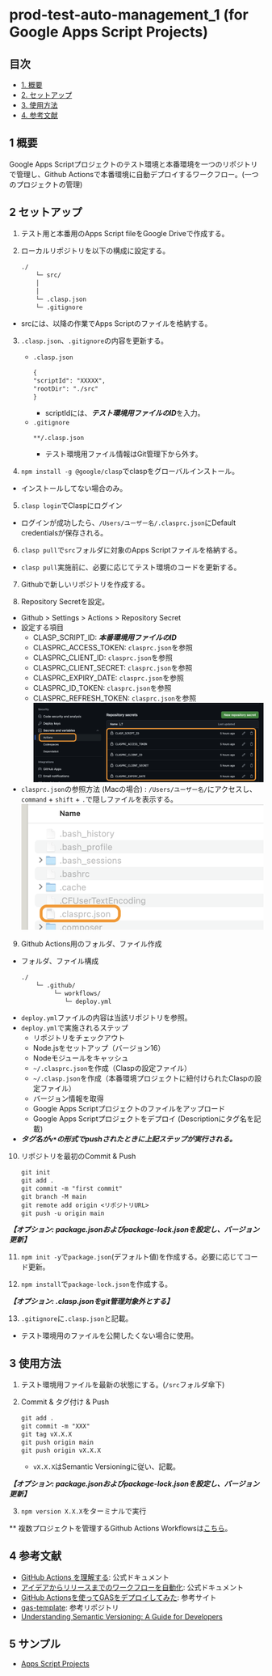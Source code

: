 # prod-test-auto-management_1 (for Google Apps Script Projects)

## 目次

- [1. 概要](#1-概要)
- [2. セットアップ](#2-セットアップ)
- [3. 使用方法](#3-使用方法)
- [4. 参考文献](#4-参考文献)


## 1 概要

Google Apps Scriptプロジェクトのテスト環境と本番環境を一つのリポジトリで管理し、Github Actionsで本番環境に自動デプロイするワークフロー。(一つのプロジェクトの管理)


## 2 セットアップ

1. テスト用と本番用のApps Script fileをGoogle Driveで作成する。

2. ローカルリポジトリを以下の構成に設定する。
    ```
    ./
        └─ src/
        │ 
        │  
        └─ .clasp.json
        └─ .gitignore
    ```
- srcには、以降の作業でApps Scriptのファイルを格納する。

3. `.clasp.json`、`.gitignore`の内容を更新する。
    - `.clasp.json`
        ```
        {
        "scriptId": "XXXXX",
        "rootDir": "./src"
        }
        ```
      - scriptIdには、***テスト環境用ファイルのID***を入力。
    - `.gitignore`
        ```
        **/.clasp.json
        ```
      - テスト環境用ファイル情報はGit管理下から外す。

4. `npm install -g @google/clasp`でclaspをグローバルインストール。
- インストールしてない場合のみ。

5. `clasp login`でClaspにログイン
- ログインが成功したら、`/Users/ユーザー名/.clasprc.json`にDefault credentialsが保存される。

6. `clasp pull`で`src`フォルダに対象のApps Scriptファイルを格納する。
- `clasp pull`実施前に、必要に応じてテスト環境のコードを更新する。

7. Githubで新しいリポジトリを作成する。

8. Repository Secretを設定。
- Github > Settings > Actions > Repository Secret
- 設定する項目
  - CLASP_SCRIPT_ID: ***本番環境用ファイルのID***
  - CLASPRC_ACCESS_TOKEN: `clasprc.json`を参照
  - CLASPRC_CLIENT_ID: `clasprc.json`を参照
  - CLASPRC_CLIENT_SECRET: `clasprc.json`を参照
  - CLASPRC_EXPIRY_DATE: `clasprc.json`を参照
  - CLASPRC_ID_TOKEN: `clasprc.json`を参照
  - CLASPRC_REFRESH_TOKEN: `clasprc.json`を参照
    ![Github Actions Repository Secret ](docs/assets/images/github-setting-actions-repository-secret.png)
- `clasprc.json`の参照方法 (Macの場合) : `/Users/ユーザー名/`にアクセスし、`command` + `shift` + `.`で隠しファイルを表示する。
    ![.clarprc.jsonのアクセス方法 ](docs/assets/images/user-folder-.clasprc.json.png)

9. Github Actions用のフォルダ、ファイル作成
- フォルダ、ファイル構成
    ```
    ./
        └─ .github/
             └─ workflows/
                └─ deploy.yml
    ```
- `deploy.yml`ファイルの内容は当該リポジトリを参照。
- `deploy.yml`で実施されるステップ
    - リポジトリをチェックアウト
    - Node.jsをセットアップ（バージョン16）
    - Nodeモジュールをキャッシュ
    - `~/.clasprc.json`を作成（Claspの設定ファイル）
    - `~/.clasp.json`を作成（本番環境プロジェクトに紐付けられたClaspの設定ファイル）
    - バージョン情報を取得
    - Google Apps Scriptプロジェクトのファイルをアップロード
    - Google Apps Scriptプロジェクトをデプロイ (Descriptionにタグ名を記載)
- ***タグ名が`v*`の形式でpushされたときに上記ステップが実行される。***

10. リポジトリを最初のCommit & Push
    ```
    git init
    git add .
    git commit -m "first commit"
    git branch -M main
    git remote add origin <リポジトリURL>
    git push -u origin main
    ```

***【オプション: package.jsonおよびpackage-lock.jsonを設定し、バージョン更新】***

11. `npm init -y`で`package.json`(デフォルト値)を作成する。必要に応じてコード更新。

12. `npm install`で`package-lock.json`を作成する。

***【オプション: .clasp.jsonをgit管理対象外とする】***

13. `.gitignore`に`.clasp.json`と記載。
- テスト環境用のファイルを公開したくない場合に使用。

## 3 使用方法
1. テスト環境用ファイルを最新の状態にする。(`/src`フォルダ傘下)

2. Commit & タグ付け & Push
    ```
    git add .
    git commit -m "XXX"
    git tag vX.X.X
    git push origin main
    git push origin vX.X.X
    ```
    - `vX.X.X`はSemantic Versioningに従い、記載。

***【オプション: package.jsonおよびpackage-lock.jsonを設定し、バージョン更新】***

3. `npm version X.X.X`をターミナルで実行

** 複数プロジェクトを管理するGithub Actions Workflowsは[こちら](https://github.com/tsato21/prod-test-auto-management_2)。

## 4 参考文献
- [GitHub Actions を理解する](https://docs.github.com/ja/actions): 公式ドキュメント
- [アイデアからリリースまでのワークフローを自動化](https://github.co.jp/features/actions): 公式ドキュメント
- [GitHub Actionsを使ってGASをデプロイしてみた](https://dev.classmethod.jp/articles/github-actions-gas-deploy/): 参考サイト
- [gas-template](https://github.com/ttsukagoshi/gas-template): 参考リポジトリ
- [Understanding Semantic Versioning: A Guide for Developers](https://www.linkedin.com/pulse/understanding-semantic-versioning-guide-developers-ajibola-oseni-/)


## 5 サンプル
- [Apps Script Projects](https://drive.google.com/drive/folders/13TZ4Zi3GqYLi78unHXvha1rVXjJBSPzn)